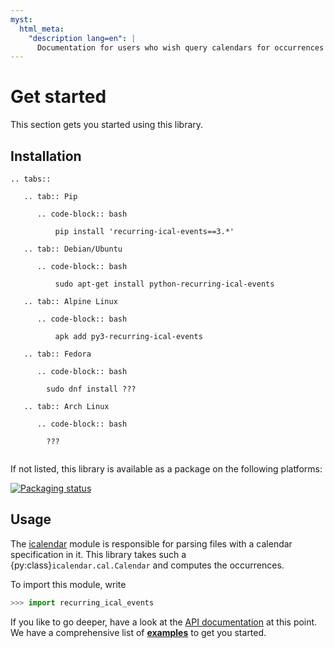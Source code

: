 ```yaml
---
myst:
  html_meta:
    "description lang=en": |
      Documentation for users who wish query calendars for occurrences of events and other components.
---
```


# Get started

This section gets you started using this library.

## Installation

```{eval-rst}
.. tabs::

   .. tab:: Pip

      .. code-block:: bash

          pip install 'recurring-ical-events==3.*'

   .. tab:: Debian/Ubuntu

      .. code-block:: bash

          sudo apt-get install python-recurring-ical-events

   .. tab:: Alpine Linux

      .. code-block:: bash

          apk add py3-recurring-ical-events

   .. tab:: Fedora

      .. code-block:: bash

        sudo dnf install ???

   .. tab:: Arch Linux

      .. code-block:: bash

        ???


```

If not listed, this library is available as a package on the following platforms:

[![Packaging status](https://repology.org/badge/vertical-allrepos/python%3Arecurring-ical-events.svg?columns=3)](https://repology.org/project/python%3Arecurring-ical-events/versions)

## Usage

The [icalendar] module is responsible for parsing files with a calendar specification in it.
This library takes such a {py:class}`icalendar.cal.Calendar` and computes the occurrences.

To import this module, write

```python
>>> import recurring_ical_events

```

If you like to go deeper, have a look at the [API documentation](../reference/api) at this point.
We have a comprehensive list of **[examples]** to get you started.

[icalendar]: https://icalendar.readthedocs.io
[examples]: examples.rst
